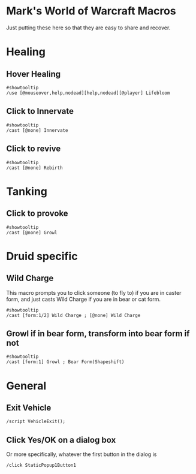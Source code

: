 # Mark's World of Warcraft Macros
Just putting these here so that they are easy to share and recover.


# Healing

## Hover Healing
~~~
#showtooltip
/use [@mouseover,help,nodead][help,nodead][@player] Lifebloom
~~~

## Click to Innervate
~~~
#showtooltip
/cast [@none] Innervate
~~~

## Click to revive
~~~
#showtooltip
/cast [@none] Rebirth
~~~

# Tanking

## Click to provoke
~~~
#showtooltip
/cast [@none] Growl
~~~

# Druid specific

## Wild Charge
This macro prompts you to click someone (to fly to) if you are in caster form, and just casts Wild Charge if you are in bear or cat form.
~~~
#showtooltip
/cast [form:1/2] Wild Charge ; [@none] Wild Charge
~~~

## Growl if in bear form, transform into bear form if not
~~~
#showtooltip
/cast [form:1] Growl ; Bear Form(Shapeshift)
~~~

# General

## Exit Vehicle
~~~
/script VehicleExit();
~~~

## Click Yes/OK on a dialog box
Or more specifically, whatever the first button in the dialog is
~~~
/click StaticPopup1Button1
~~~
